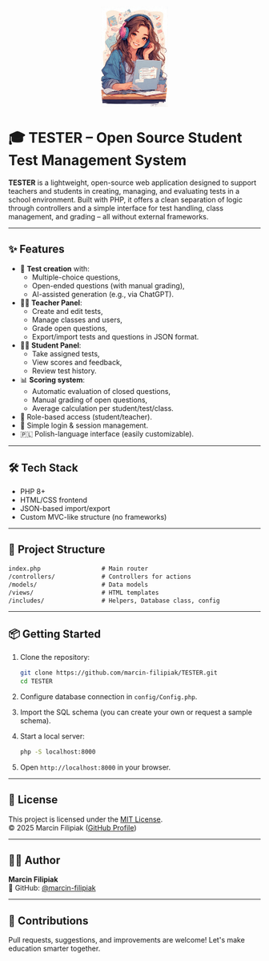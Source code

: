 <center>
<img src="assets/gfx/art.jpg" height="200px">
</center>

# 🎓 TESTER – Open Source Student Test Management System

**TESTER** is a lightweight, open-source web application designed to support teachers and students in creating, managing, and evaluating tests in a school environment. Built with PHP, it offers a clean separation of logic through controllers and a simple interface for test handling, class management, and grading – all without external frameworks.

---

## ✨ Features

- 🧠 **Test creation** with:
  - Multiple-choice questions,
  - Open-ended questions (with manual grading),
  - AI-assisted generation (e.g., via ChatGPT).
- 👩‍🏫 **Teacher Panel**:
  - Create and edit tests,
  - Manage classes and users,
  - Grade open questions,
  - Export/import tests and questions in JSON format.
- 🧑‍🎓 **Student Panel**:
  - Take assigned tests,
  - View scores and feedback,
  - Review test history.
- 📊 **Scoring system**:
  - Automatic evaluation of closed questions,
  - Manual grading of open questions,
  - Average calculation per student/test/class.
- 🧩 Role-based access (student/teacher).
- 🔐 Simple login & session management.
- 🇵🇱 Polish-language interface (easily customizable).

---

## 🛠️ Tech Stack

- PHP 8+
- HTML/CSS frontend
- JSON-based import/export
- Custom MVC-like structure (no frameworks)

---

## 📂 Project Structure

```
index.php                 # Main router
/controllers/             # Controllers for actions
/models/                  # Data models
/views/                   # HTML templates
/includes/                # Helpers, Database class, config
```

---

## 📦 Getting Started

1. Clone the repository:
   ```bash
   git clone https://github.com/marcin-filipiak/TESTER.git
   cd TESTER
   ```

2. Configure database connection in `config/Config.php`.

3. Import the SQL schema (you can create your own or request a sample schema).

4. Start a local server:
   ```bash
   php -S localhost:8000
   ```

5. Open `http://localhost:8000` in your browser.

---

## 📄 License

This project is licensed under the [MIT License](LICENSE).  
© 2025 Marcin Filipiak ([GitHub Profile](https://github.com/marcin-filipiak))

---

## 🙋‍♂️ Author

**Marcin Filipiak**  
🔗 GitHub: [@marcin-filipiak](https://github.com/marcin-filipiak)

---

## 🤝 Contributions

Pull requests, suggestions, and improvements are welcome! Let's make education smarter together.
